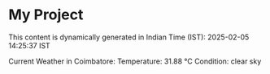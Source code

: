# My Project

This content is dynamically generated in Indian Time (IST): 2025-02-05 14:25:37 IST


Current Weather in Coimbatore:
Temperature: 31.88 °C
Condition: clear sky
